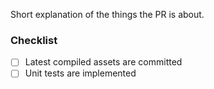 Short explanation of the things the PR is about.

### Checklist

- [ ] Latest compiled assets are committed
- [ ] Unit tests are implemented
